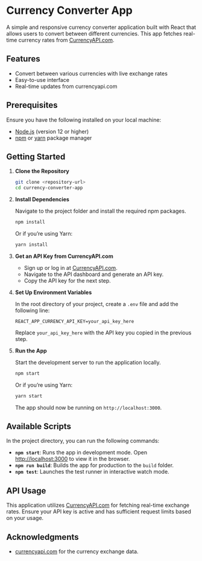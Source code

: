 
# Currency Converter App

A simple and responsive currency converter application built with React that allows users to convert between different currencies. This app fetches real-time currency rates from [CurrencyAPI.com](https://currencyapi.com/).

## Features

- Convert between various currencies with live exchange rates
- Easy-to-use interface
- Real-time updates from currencyapi.com

## Prerequisites

Ensure you have the following installed on your local machine:

- [Node.js](https://nodejs.org/) (version 12 or higher)
- [npm](https://www.npmjs.com/) or [yarn](https://yarnpkg.com/) package manager

## Getting Started

1. **Clone the Repository**

   ```bash
   git clone <repository-url>
   cd currency-converter-app
   ```

2. **Install Dependencies**

   Navigate to the project folder and install the required npm packages.

   ```bash
   npm install
   ```

   Or if you’re using Yarn:

   ```bash
   yarn install
   ```

3. **Get an API Key from CurrencyAPI.com**

   - Sign up or log in at [CurrencyAPI.com](https://currencyapi.com/).
   - Navigate to the API dashboard and generate an API key.
   - Copy the API key for the next step.

4. **Set Up Environment Variables**

   In the root directory of your project, create a `.env` file and add the following line:

   ```env
   REACT_APP_CURRENCY_API_KEY=your_api_key_here
   ```

   Replace `your_api_key_here` with the API key you copied in the previous step.

5. **Run the App**

   Start the development server to run the application locally.

   ```bash
   npm start
   ```

   Or if you’re using Yarn:

   ```bash
   yarn start
   ```

   The app should now be running on `http://localhost:3000`.

## Available Scripts

In the project directory, you can run the following commands:

- **`npm start`**: Runs the app in development mode. Open [http://localhost:3000](http://localhost:3000) to view it in the browser.
- **`npm run build`**: Builds the app for production to the `build` folder.
- **`npm test`**: Launches the test runner in interactive watch mode.

## API Usage

This application utilizes [CurrencyAPI.com](https://currencyapi.com/) for fetching real-time exchange rates. Ensure your API key is active and has sufficient request limits based on your usage.




## Acknowledgments

- [currencyapi.com](https://currencyapi.com/) for the currency exchange data.

